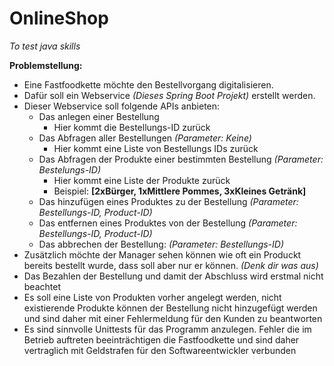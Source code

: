 # OnlineShop
_To test java skills_

**Problemstellung:**

- Eine Fastfoodkette möchte den Bestellvorgang digitalisieren.
- Dafür soll ein Webservice _(Dieses Spring Boot Projekt)_ erstellt werden.
- Dieser Webservice soll folgende APIs anbieten:
  - Das anlegen einer Bestellung
    - Hier kommt die Bestellungs-ID zurück
  - Das Abfragen aller Bestellungen _(Parameter: Keine)_
    - Hier kommt eine Liste von Bestellungs IDs zurück
  - Das Abfragen der Produkte einer bestimmten Bestellung _(Parameter: Bestelungs-ID)_
    - Hier kommt eine Liste der Produkte zurück
    - Beispiel: **[2xBürger, 1xMittlere Pommes, 3xKleines Getränk]**
  - Das hinzufügen eines Produktes zu der Bestellung _(Parameter: Bestellungs-ID, Product-ID)_
  - Das entfernen eines Produktes von der Bestellung _(Parameter: Bestellungs-ID, Product-ID)_
  - Das abbrechen der Bestellung: _(Parameter: Bestellungs-ID)_
- Zusätzlich möchte der Manager sehen können wie oft ein Produckt bereits bestellt wurde, dass soll aber nur er können. _(Denk dir was aus)_
- Das Bezahlen der Bestellung und damit der Abschluss wird erstmal nicht beachtet
- Es soll eine Liste von Produkten vorher angelegt werden, nicht existierende Produkte können der Bestellung nicht hinzugefügt werden und sind daher mit einer Fehlermeldung für den Kunden zu beantworten
- Es sind sinnvolle Unittests für das Programm anzulegen. Fehler die im Betrieb auftreten beeinträchtigen die Fastfoodkette und sind daher vertraglich mit Geldstrafen für den Softwareentwickler verbunden